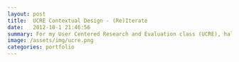 ```yaml
---
layout: post
title:  UCRE Contextual Design - (Re)Iterate
date:   2012-10-1 21:46:56
summary: For my User Centered Research and Evaluation class (UCRE), half of the semester was focused on a contextual design project. For this project, my team and I explored the idea of how we could improve the way students complete assignments. We developed the (Re)Iterate solution, an assignment portal that would allow for students to perform iterations on assignment and receive feedback from instructors and other students, all while tracking their various iterations. 
image: /assets/img/ucre.png
categories: portfolio
---
```




